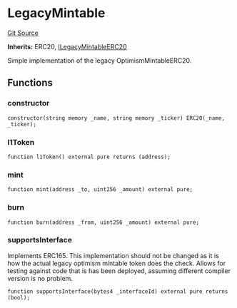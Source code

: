 # LegacyMintable
[Git Source](https://github.com/ethereum-optimism/optimism/blob/f7b73857601914eeea6fc4c1ba46ae99ca744d97/contracts/test/StandardBridge.t.sol)

**Inherits:**
ERC20, [ILegacyMintableERC20](/contracts/universal/IOptimismMintableERC20.sol/interface.ILegacyMintableERC20.md)

Simple implementation of the legacy OptimismMintableERC20.


## Functions
### constructor


```solidity
constructor(string memory _name, string memory _ticker) ERC20(_name, _ticker);
```

### l1Token


```solidity
function l1Token() external pure returns (address);
```

### mint


```solidity
function mint(address _to, uint256 _amount) external pure;
```

### burn


```solidity
function burn(address _from, uint256 _amount) external pure;
```

### supportsInterface

Implements ERC165. This implementation should not be changed as
it is how the actual legacy optimism mintable token does the
check. Allows for testing against code that is has been deployed,
assuming different compiler version is no problem.


```solidity
function supportsInterface(bytes4 _interfaceId) external pure returns (bool);
```

